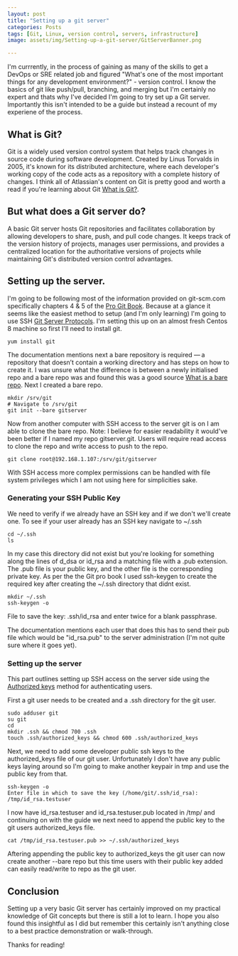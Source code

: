 ```yaml
---
layout: post
title: "Setting up a git server"
categories: Posts
tags: [Git, Linux, version control, servers, infrastructure]
image: assets/img/Setting-up-a-git-server/GitServerBanner.png

---
```


I'm currrently, in the process of gaining as many of the skills to get a DevOps or SRE related job and figured "What's one of the most important things for any development environment?" - version control. I know the basics of git like push/pull, branching, and merging but I'm certainly no expert and thats why I've decided I'm going to try set up a Git server. Importantly this isn't intended to be a guide but instead a recount of my experiene of the process. 

## What is Git?
Git is a widely used version control system that helps track changes in source code during software development. Created by Linus Torvalds in 2005, it's known for its distributed architecture, where each developer's working copy of the code acts as a repository with a complete history of changes. I think all of Atlassian's content on Git is pretty good and worth a read if you're learning about Git [What is Git?](https://www.atlassian.com/git/tutorials/what-is-git).

## But what does a Git server do?
A basic Git server hosts Git repositories and facilitates collaboration by allowing developers to share, push, and pull code changes. It keeps track of the version history of projects, manages user permissions, and provides a centralized location for the authoritative versions of projects while maintaining Git's distributed version control advantages.

## Setting up the server.
I'm going to be following most of the information provided on git-scm.com specifically chapters 4 & 5 of the [Pro Git Book](https://git-scm.com/book/en/v2). Because at a glance it seems like the easiest method to setup (and I'm only learning) I'm going to use SSH [Git Server Protocols](https://git-scm.com/book/en/v2/Git-on-the-Server-The-Protocols). I'm setting this up on an almost fresh Centos 8 machine so first I'll need to install git.

```
yum install git
```

The documentation mentions next a bare repository is required — a repository that doesn’t contain a working directory and has steps on how to create it. I was unsure what the difference is between a newly initialised repo and a bare repo was and found this was a good source [What is a bare repo](https://blog.opstree.com/2022/06/21/what-is-a-bare-git-repository/). Next I created a bare repo.

```
mkdir /srv/git
# Navigate to /srv/git
git init --bare gitserver
```

Now from another computer with SSH access to the server git is on I am able to clone the bare repo. Note: I believe for easier readability it would've been better if I named my repo gitserver.git. Users will require read access to clone the repo and write access to push to the repo.

```
git clone root@192.168.1.107:/srv/git/gitserver 
```

With SSH access more complex permissions can be handled with file system privileges which I am not using here for simplicities sake.

### Generating your SSH Public Key
We need to verify if we already have an SSH key and if we don't we'll create one. To see if your user already has an SSH key navigate to ~/.ssh
```
cd ~/.ssh
ls
```
In my case this directory did not exist but you're looking for something along the lines of d_dsa or id_rsa and a matching file with a .pub extension. The .pub file is your public key, and the other file is the corresponding private key. As per the the Git pro book I used ssh-keygen to create the required key after creating the ~/.ssh directory that didnt exist.
```
mkdir ~/.ssh
ssh-keygen -o
```
File to save the key: .ssh/id_rsa and enter twice for a blank passphrase.

The documentation mentions each user that does this has to send their pub file which would be "id_rsa.pub" to the server administration (I'm not quite sure where it goes yet).

### Setting up the server
This part outlines setting up SSH access on the server side using the [Authorized keys](https://www.ssh.com/academy/ssh/authorized-keys-file) method for authenticating users. 

First a git user needs to be created and a .ssh directory for the git user.
```
sudo adduser git
su git
cd
mkdir .ssh && chmod 700 .ssh
touch .ssh/authorized_keys && chmod 600 .ssh/authorized_keys
```

Next, we need to add some developer public ssh keys to the authorized_keys file of our git user. Unfortunately I don't have any public keys laying around so I'm going to make another keypair in tmp and use the public key from that.

```
ssh-keygen -o
Enter file in which to save the key (/home/git/.ssh/id_rsa): /tmp/id_rsa.testuser
```
I now have id_rsa.testuser and id_rsa.testuser.pub located in /tmp/ and continuing on with the guide we next need to append the public key to the git users authorized_keys file.

```
cat /tmp/id_rsa.testuser.pub >> ~/.ssh/authorized_keys
```

Aftering appending the public key to authorized_keys the git user can now create another --bare repo but this time users with their public key added can easily read/write to repo as the git user.

## Conclusion
Setting up a very basic Git server has certainly improved on my practical knowledge of Git concepts but there is still a lot to learn. I hope you also found this insightful as I did but remember this certainly isn't anything close to a best practice demonstration or walk-through.

Thanks for reading!


